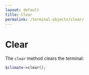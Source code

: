 ```yaml
---
layout: default
title: Clear
permalink: /terminal-objects/clear/
---
```


Clear
==============

The `clear` method clears the terminal:

~~~php
$climate->clear();
~~~
